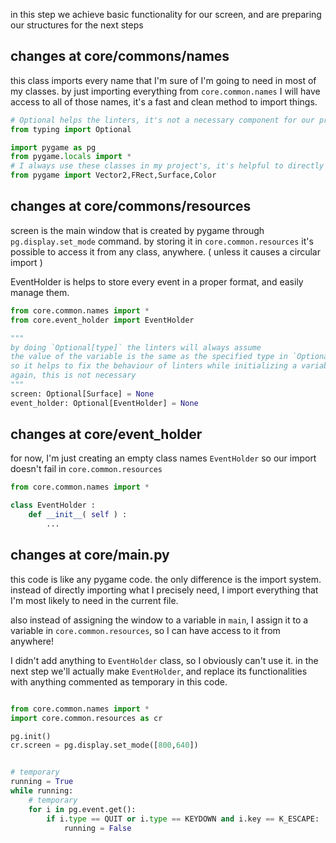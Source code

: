
in this step we achieve basic functionality for our screen, and are preparing our 
structures for the next steps

## changes at core/commons/names

this class imports every name that I'm sure of I'm going to need in most of my 
classes. by just importing everything from `core.common.names` I will have access
to all of those names, it's a fast and clean method to import things.

```python
# Optional helps the linters, it's not a necessary component for our project
from typing import Optional

import pygame as pg
from pygame.locals import *
# I always use these classes in my project's, it's helpful to directly import them
from pygame import Vector2,FRect,Surface,Color
```

## changes at core/commons/resources

screen is the main window that is created by pygame through `pg.display.set_mode` command.
by storing it in `core.common.resources` it's possible to access it from any class, anywhere.
( unless it causes a circular import )

EventHolder is helps to store every event in a proper format, and easily 
manage them.

```python
from core.common.names import *
from core.event_holder import EventHolder

"""
by doing `Optional[type]` the linters will always assume 
the value of the variable is the same as the specified type in `Optional`.
so it helps to fix the behaviour of linters while initializing a variable with `None`.
again, this is not necessary
"""
screen: Optional[Surface] = None
event_holder: Optional[EventHolder] = None
```

## changes at core/event_holder
for now, I'm just creating an empty class names `EventHolder` so our import
doesn't fail in `core.common.resources`

```python
from core.common.names import *

class EventHolder :
    def __init__( self ) :
        ...

```
## changes at core/main.py

this code is like any pygame code. the only difference is the import system.
instead of directly importing what I precisely need, I import everything that I'm most likely
to need in the current file.

also instead of assigning the window to a variable in `main`, I assign it to
a variable in `core.common.resources`, so I can have access to it from anywhere!

I didn't add anything to `EventHolder` class, so I obviously can't use it. in the next step
we'll actually make `EventHolder`, and replace its functionalities with anything commented
as temporary in this code.

```python

from core.common.names import *
import core.common.resources as cr

pg.init()
cr.screen = pg.display.set_mode([800,640])


# temporary 
running = True
while running:
    # temporary
    for i in pg.event.get():
        if i.type == QUIT or i.type == KEYDOWN and i.key == K_ESCAPE:
            running = False
```